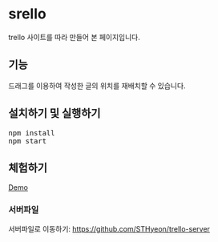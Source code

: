 # srello
trello 사이트를 따라 만들어 본 페이지입니다.

## 기능
드래그를 이용하여 작성한 글의 위치를 재배치할 수 있습니다.

## 설치하기 및 실행하기
<pre>
npm install
npm start
</pre>

## 체험하기
[Demo](https://srello.herokuapp.com/)

### 서버파일
서버파일로 이동하기: <https://github.com/STHyeon/trello-server>
